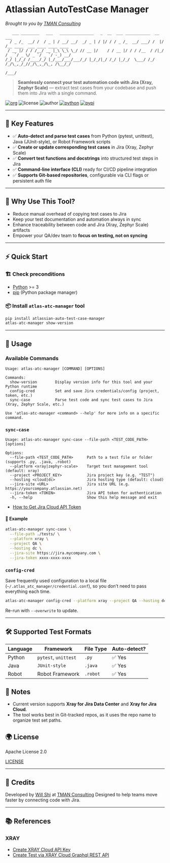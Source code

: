 # Atlassian AutoTestCase Manager

*Brought to you by [TMAN Consulting](https://en.tman.ltd)*

```text
   ___ ________   ___   _______________   _  __  ___ ___________  __  ___                           
  / _ /_  __/ /  / _ | / __/ __/  _/ _ | / |/ / / _ /_  __/ ___/ /  |/  /__ ____  ___ ____ ____ ____
 / __ |/ / / /__/ __ |_\ \_\ \_/ // __ |/    / / __ |/ / / /__  / /|_/ / _ `/ _ \/ _ `/ _ `/ -_) __/
/_/ |_/_/ /____/_/ |_/___/___/___/_/ |_/_/|_/ /_/ |_/_/  \___/ /_/  /_/\_,_/_//_/\_,_/\_, /\__/_/   
                                                                                     /___/          
```

> **Seamlessly connect your test automation code with Jira (Xray, Zephyr Scale)** — extract test cases from your codebase and push them into Jira with a single command.

[![org](https://img.shields.io/static/v1?style=for-the-badge&label=org&message=TMAN%20Consulting&color=0061f9)](https://en.tman.ltd)
![license](https://img.shields.io/github/license/tman-lab/tman-atlassian-operator?style=for-the-badge)
![author](https://img.shields.io/static/v1?style=for-the-badge&label=author&message=will.shi@tman.ltd&color=blue)
[![python](https://img.shields.io/static/v1?style=for-the-badge&logo=python&label=Python&message=3.x&color=306ba1)](https://devguide.python.org/versions/)
[![pypi](https://img.shields.io/pypi/v/atlassian-auto-test-case-manager.svg?style=for-the-badge)](https://pypi.org/project/atlassian-auto-test-case-manager)

----

## 🚀 Key Features

- ✅ **Auto-detect and parse test cases** from Python (pytest, unittest), Java (JUnit-style), or Robot Framework scripts
- ✅ **Create or update corresponding test cases** in Jira (Xray, Zephyr Scale)
- ✅ **Convert test functions and docstrings** into structured test steps in Jira
- ✅ **Command-line interface (CLI)** ready for CI/CD pipeline integration
- ✅ **Supports Git-based repositories**, configurable via CLI flags or persistent auth file

----

## 🔧 Why Use This Tool?

- Reduce manual overhead of copying test cases to Jira
- Keep your test documentation and automation always in sync
- Enhance traceability between code and Jira (Xray, Zephyr Scale) artifacts
- Empower your QA/dev team to **focus on testing, not on syncing**

----

## ⚡️ Quick Start

### 🏗 Check preconditions

- [Python](https://www.python.org/downloads/) >= 3
- [pip](https://pip.pypa.io/en/stable/installation/) (Python package manager)

### 📦 Install `atlas-atc-manager` tool

```bash
pip install atlassian-auto-test-case-manager
atlas-atc-manager show-version
```

----

## 🧰 Usage

### Available Commands

```text
Usage: atlas-atc-manager [COMMAND] [OPTIONS]

Commands:
  show-version        Display version info for this tool and your Python runtime
  config-cred         Set and save Jira credentials/config (project, token, etc.)
  sync-case           Parse test code and sync test cases to Jira (Xray, Zephyr Scale, etc.)

Use 'atlas-atc-manager <command> --help' for more info on a specific command.
```

### `sync-case`

```text
Usage: atlas-atc-manager sync-case --file-path <TEST_CODE_PATH> [options]

Options:
  --file-path <TEST_CODE_PATH>      Path to a test file or folder (supports .py, .java, .robot)
  --platform <xray|zephyr-scale>    Target test management tool (default: xray)
  --project <PROJECT_KEY>           Jira project key (e.g. "TEST")
  --hosting <cloud|dc>              Jira hosting type (default: cloud)
  --jira-site <URL>                 Jira site URL (e.g. https://yourcompany.atlassian.net)
  --jira-token <TOKEN>              Jira API token for authentication
  -h, --help                        Show this help message and exit
```

- [How to Get Jira Cloud API Token](https://support.atlassian.com/atlassian-account/docs/manage-api-tokens-for-your-atlassian-account/#Create-an-API-token)

#### 🧪 Example

```bash
atlas-atc-manager sync-case \
  --file-path ./tests/ \
  --platform xray \
  --project QA \
  --hosting dc \
  --jira-site https://jira.mycompany.com \
  --jira-token xxxx-xxxx-xxxx
```

### `config-cred`

Save frequently used configuration to a local file (`~/.atlas_atc_manager/credential.conf`), so you don’t need to pass everything each time.

```bash
atlas-atc-manager config-cred --platform xray --project QA --hosting dc --jira-site https://jira.company.com --jira-token xxxx
```

Re-run with `--overwrite` to update.

----

## 🛠 Supported Test Formats

| Language | Framework            | File Type | Auto-detect? |
| -------- | -------------------- | --------- | ------------ |
| Python   | `pytest`, `unittest` | `.py`     | ✅ Yes       |
| Java     | `JUnit-style`        | `.java`   | ✅ Yes       |
| Robot    | Robot Framework      | `.robot`  | ✅ Yes       |

## 📌 Notes

- Current version supports **Xray for Jira Data Center** and **Xray for Jira Cloud**.
- The tool works best in Git-tracked repos, as it uses the repo name to organize test set paths.

## 🌍 License

Apache License 2.0

[LICENSE](https://github.com/TMAN-Lab/tman-atlassian-atc-manager?tab=Apache-2.0-1-ov-file)

----

## 📒 Credits

Developed by [Will Shi](https://profile.willshi.space/en) at [TMAN Consulting](https://en.tman.ltd)
Designed to help teams move faster by connecting code with Jira.

----

## 📚 References

### XRAY

- [Create XRAY Cloud API Key](https://docs.getxray.app/display/XRAYCLOUD/Global+Settings%3A+API+Keys#GlobalSettings:APIKeys-CreateanAPIKey)
- [Create Test via XRAY Cloud Graphql REST API](https://us.xray.cloud.getxray.app/doc/graphql/createtest.doc.html)
